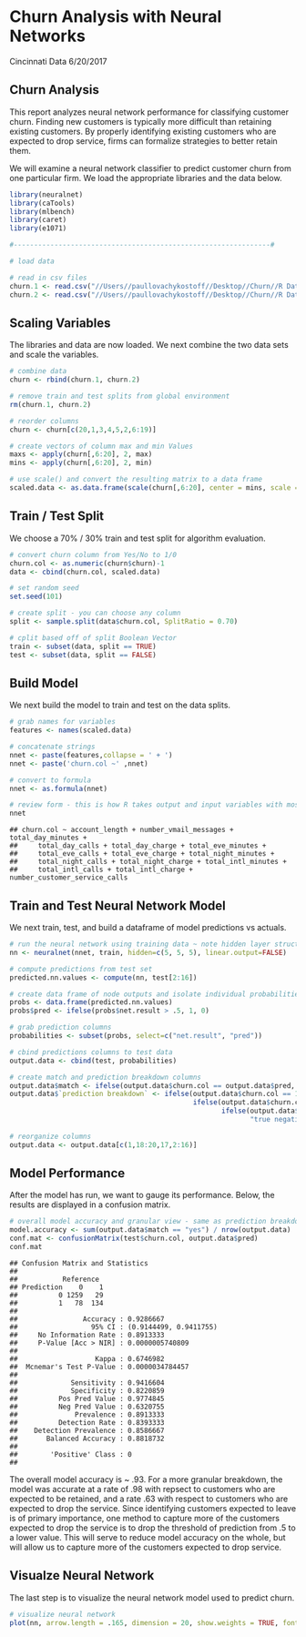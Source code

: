 Churn Analysis with Neural Networks
================
Cincinnati Data
6/20/2017

Churn Analysis
--------------

This report analyzes neural network performance for classifying customer churn. Finding new customers is typically more difficult than retaining existing customers. By properly identifying existing customers who are expected to drop service, firms can formalize strategies to better retain them.

We will examine a neural network classifier to predict customer churn from one particular firm. We load the appropriate libraries and the data below.

``` r
library(neuralnet)
library(caTools)
library(mlbench)
library(caret)
library(e1071)

#---------------------------------------------------------------#

# load data

# read in csv files
churn.1 <- read.csv("//Users//paullovachykostoff//Desktop//Churn//R Data//churnTrain.csv", header = TRUE, strip.white = TRUE)
churn.2 <- read.csv("//Users//paullovachykostoff//Desktop//Churn//R Data//churnTest.csv", header = TRUE, strip.white = TRUE)
```

Scaling Variables
-----------------

The libraries and data are now loaded. We next combine the two data sets and scale the variables.

``` r
# combine data
churn <- rbind(churn.1, churn.2)

# remove train and test splits from global environment
rm(churn.1, churn.2)

# reorder columns 
churn <- churn[c(20,1,3,4,5,2,6:19)]

# create vectors of column max and min Values
maxs <- apply(churn[,6:20], 2, max)
mins <- apply(churn[,6:20], 2, min)

# use scale() and convert the resulting matrix to a data frame
scaled.data <- as.data.frame(scale(churn[,6:20], center = mins, scale = maxs - mins))
```

Train / Test Split
------------------

We choose a 70% / 30% train and test split for algorithm evaluation.

``` r
# convert churn column from Yes/No to 1/0
churn.col <- as.numeric(churn$churn)-1
data <- cbind(churn.col, scaled.data)

# set random seed
set.seed(101)

# create split - you can choose any column 
split <- sample.split(data$churn.col, SplitRatio = 0.70)

# cplit based off of split Boolean Vector
train <- subset(data, split == TRUE)
test <- subset(data, split == FALSE)
```

Build Model
-----------

We next build the model to train and test on the data splits.

``` r
# grab names for variables
features <- names(scaled.data)

# concatenate strings
nnet <- paste(features,collapse = ' + ')
nnet <- paste('churn.col ~' ,nnet)

# convert to formula
nnet <- as.formula(nnet)

# review form - this is how R takes output and input variables with most models
nnet
```

    ## churn.col ~ account_length + number_vmail_messages + total_day_minutes + 
    ##     total_day_calls + total_day_charge + total_eve_minutes + 
    ##     total_eve_calls + total_eve_charge + total_night_minutes + 
    ##     total_night_calls + total_night_charge + total_intl_minutes + 
    ##     total_intl_calls + total_intl_charge + number_customer_service_calls

Train and Test Neural Network Model
-----------------------------------

We next train, test, and build a dataframe of model predictions vs actuals.

``` r
# run the neural network using training data ~ note hidden layer structure
nn <- neuralnet(nnet, train, hidden=c(5, 5, 5), linear.output=FALSE)

# compute predictions from test set
predicted.nn.values <- compute(nn, test[2:16])

# create data frame of node outputs and isolate individual probabilities
probs <- data.frame(predicted.nn.values)
probs$pred <- ifelse(probs$net.result > .5, 1, 0)

# grab prediction columns
probabilities <- subset(probs, select=c("net.result", "pred"))

# cbind predictions columns to test data
output.data <- cbind(test, probabilities)

# create match and prediction breakdown columns
output.data$match <- ifelse(output.data$churn.col == output.data$pred, "yes", "no")
output.data$`prediction breakdown` <- ifelse(output.data$churn.col == 1 & output.data$pred == 1, "true positive",
                                             ifelse(output.data$churn.col == 1 & output.data$pred == 0, "false negative",
                                                    ifelse(output.data$churn.col == 0 & output.data$pred == 1, "false positive",
                                                           "true negative")))
                                                                      
# reorganize columns
output.data <- output.data[c(1,18:20,17,2:16)]
```

Model Performance
-----------------

After the model has run, we want to gauge its performance. Below, the results are displayed in a confusion matrix.

``` r
# overall model accuracy and granular view - same as prediction breakdown column
model.accuracy <- sum(output.data$match == "yes") / nrow(output.data)
conf.mat <- confusionMatrix(test$churn.col, output.data$pred)
conf.mat
```

    ## Confusion Matrix and Statistics
    ## 
    ##           Reference
    ## Prediction    0    1
    ##          0 1259   29
    ##          1   78  134
    ##                                                 
    ##                Accuracy : 0.9286667             
    ##                  95% CI : (0.9144499, 0.9411755)
    ##     No Information Rate : 0.8913333             
    ##     P-Value [Acc > NIR] : 0.0000005740809       
    ##                                                 
    ##                   Kappa : 0.6746982             
    ##  Mcnemar's Test P-Value : 0.0000034784457       
    ##                                                 
    ##             Sensitivity : 0.9416604             
    ##             Specificity : 0.8220859             
    ##          Pos Pred Value : 0.9774845             
    ##          Neg Pred Value : 0.6320755             
    ##              Prevalence : 0.8913333             
    ##          Detection Rate : 0.8393333             
    ##    Detection Prevalence : 0.8586667             
    ##       Balanced Accuracy : 0.8818732             
    ##                                                 
    ##        'Positive' Class : 0                     
    ## 

The overall model accuracy is ~ .93. For a more granular breakdown, the model was accurate at a rate of .98 with repsect to customers who are expected to be retained, and a rate .63 with respect to customers who are expected to drop the service. Since identifying customers expected to leave is of primary importance, one method to capture more of the customers expected to drop the service is to drop the threshold of prediction from .5 to a lower value. This will serve to reduce model accuracy on the whole, but will allow us to capture more of the customers expected to drop service.

Visualze Neural Network
-----------------------

The last step is to visualize the neural network model used to predict churn.

``` r
# visualize neural network 
plot(nn, arrow.length = .165, dimension = 20, show.weights = TRUE, fontsize = 6)
```

